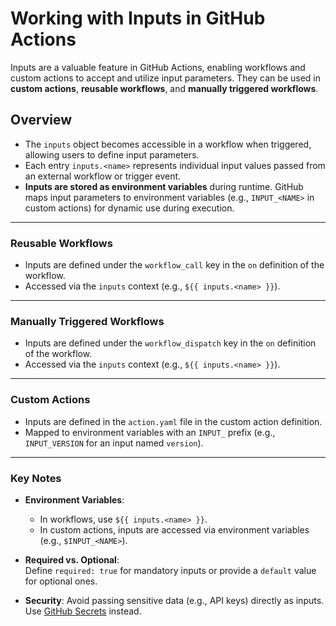 # Working with Inputs in GitHub Actions

Inputs are a valuable feature in GitHub Actions, enabling workflows and custom actions to accept and utilize input parameters. They can be used in **custom actions**, **reusable workflows**, and **manually triggered workflows**.

## Overview

- The `inputs` object becomes accessible in a workflow when triggered, allowing users to define input parameters.  
- Each entry `inputs.<name>` represents individual input values passed from an external workflow or trigger event.  
- **Inputs are stored as environment variables** during runtime. GitHub maps input parameters to environment variables (e.g., `INPUT_<NAME>` in custom actions) for dynamic use during execution.  

---

### Reusable Workflows

- Inputs are defined under the `workflow_call` key in the `on` definition of the workflow.  
- Accessed via the `inputs` context (e.g., `${{ inputs.<name> }}`).  

---

### Manually Triggered Workflows

- Inputs are defined under the `workflow_dispatch` key in the `on` definition of the workflow.  
- Accessed via the `inputs` context (e.g., `${{ inputs.<name> }}`).  

---

### Custom Actions

- Inputs are defined in the `action.yaml` file in the custom action definition.  
- Mapped to environment variables with an `INPUT_` prefix (e.g., `INPUT_VERSION` for an input named `version`).  

---

### Key Notes

- **Environment Variables**:  
  - In workflows, use `${{ inputs.<name> }}`.  
  - In custom actions, inputs are accessed via environment variables (e.g., `$INPUT_<NAME>`).  

- **Required vs. Optional**:  
  Define `required: true` for mandatory inputs or provide a `default` value for optional ones.  

- **Security**: Avoid passing sensitive data (e.g., API keys) directly as inputs. Use [GitHub Secrets](https://docs.github.com/en/actions/security-guides/encrypted-secrets) instead.  
